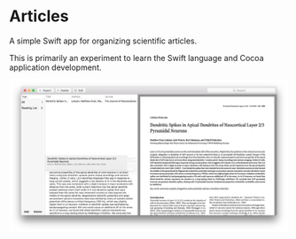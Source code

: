 # Articles

A simple Swift app for organizing scientific articles.

This is primarily an experiment to learn the Swift language and Cocoa application development.

![Screenshot](Screenshot.png)
